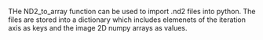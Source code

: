 THe ND2_to_array function can be used to import .nd2 files into python. The files are stored into a dictionary which includes elemenets of the iteration axis as keys and the image 2D numpy arrays as values. 
